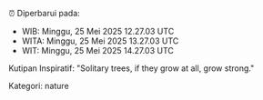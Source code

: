 ⏰ Diperbarui pada:
- WIB: Minggu, 25 Mei 2025 12.27.03 UTC
- WITA: Minggu, 25 Mei 2025 13.27.03 UTC
- WIT: Minggu, 25 Mei 2025 14.27.03 UTC

Kutipan Inspiratif:
"Solitary trees, if they grow at all, grow strong."


Kategori: nature

